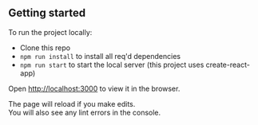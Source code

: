## Getting started

To run the project locally:

- Clone this repo
- `npm run install` to install all req'd dependencies
- `npm run start` to start the local server (this project uses create-react-app)

Open [http://localhost:3000](http://localhost:3000) to view it in the browser.

The page will reload if you make edits.\
You will also see any lint errors in the console.
